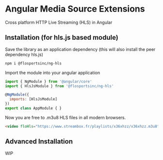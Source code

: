 # Angular Media Source Extensions
Cross platform HTTP Live Streaming (HLS) in Angular

## Installation (for hls.js based module)
Save the library as an application dependency (this will also install the peer dependency hls.js)
```sh
npm i @flosportsinc/ng-hls
```

Import the module into your angular application
```js
import { NgModule } from '@angular/core'
import { HlsJsModule } from '@flosportsinc/ng-hls'

@NgModule({
  imports: [HlsJsModule]
})
export class AppModule { }
```

Now you are free to .m3u8 HLS files in all modern browsers.
```html
<video floHls="https://www.streambox.fr/playlists/x36xhzz/x36xhzz.m3u8"></video>
```

## Advanced Installation
WIP